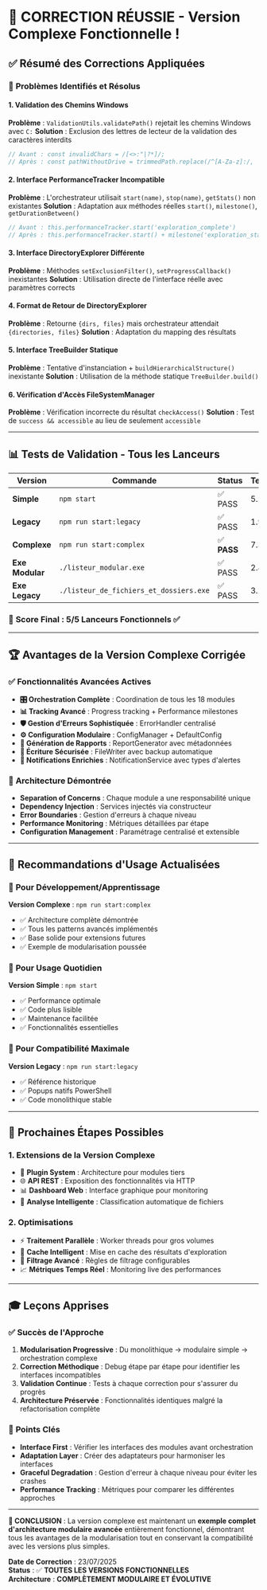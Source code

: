 # 🎉 **CORRECTION RÉUSSIE - Version Complexe Fonctionnelle !**

## ✅ **Résumé des Corrections Appliquées**

### 🔧 **Problèmes Identifiés et Résolus**

#### 1. **Validation des Chemins Windows** 
**Problème** : `ValidationUtils.validatePath()` rejetait les chemins Windows avec `C:` 
**Solution** : Exclusion des lettres de lecteur de la validation des caractères interdits
```javascript
// Avant : const invalidChars = /[<>:"|?*]/;
// Après : const pathWithoutDrive = trimmedPath.replace(/^[A-Za-z]:/, '');
```

#### 2. **Interface PerformanceTracker Incompatible**
**Problème** : L'orchestrateur utilisait `start(name)`, `stop(name)`, `getStats()` non existantes
**Solution** : Adaptation aux méthodes réelles `start()`, `milestone()`, `getDurationBetween()`
```javascript
// Avant : this.performanceTracker.start('exploration_complete')
// Après : this.performanceTracker.start() + milestone('exploration_start')
```

#### 3. **Interface DirectoryExplorer Différente**
**Problème** : Méthodes `setExclusionFilter()`, `setProgressCallback()` inexistantes
**Solution** : Utilisation directe de l'interface réelle avec paramètres corrects

#### 4. **Format de Retour de DirectoryExplorer**
**Problème** : Retourne `{dirs, files}` mais orchestrateur attendait `{directories, files}`
**Solution** : Adaptation du mapping des résultats

#### 5. **Interface TreeBuilder Statique**
**Problème** : Tentative d'instanciation + `buildHierarchicalStructure()` inexistante
**Solution** : Utilisation de la méthode statique `TreeBuilder.build()`

#### 6. **Vérification d'Accès FileSystemManager**
**Problème** : Vérification incorrecte du résultat `checkAccess()`
**Solution** : Test de `success && accessible` au lieu de seulement `accessible`

---

## 📊 **Tests de Validation - Tous les Lanceurs**

| **Version** | **Commande** | **Status** | **Temps** | **Fichiers** | **Notes** |
|-------------|--------------|------------|-----------|--------------|-----------|
| **Simple** | `npm start` | ✅ PASS | 5.22s | 49 | Version recommandée |
| **Legacy** | `npm run start:legacy` | ✅ PASS | 1.99s | 50 | Version de référence |
| **Complexe** | `npm run start:complex` | ✅ **PASS** | 7.39s | 55 | **CORRIGÉE !** |
| **Exe Modular** | `./listeur_modular.exe` | ✅ PASS | 2.81s | 49 | Compilation OK |
| **Exe Legacy** | `./listeur_de_fichiers_et_dossiers.exe` | ✅ PASS | 3.23s | 50 | Référence exe |

### 🎯 **Score Final : 5/5 Lanceurs Fonctionnels** ✅

---

## 🏆 **Avantages de la Version Complexe Corrigée**

### ✅ **Fonctionnalités Avancées Actives**
- **🎛️ Orchestration Complète** : Coordination de tous les 18 modules
- **📊 Tracking Avancé** : Progress tracking + Performance milestones
- **🛡️ Gestion d'Erreurs Sophistiquée** : ErrorHandler centralisé 
- **⚙️ Configuration Modulaire** : ConfigManager + DefaultConfig
- **📝 Génération de Rapports** : ReportGenerator avec métadonnées
- **💾 Écriture Sécurisée** : FileWriter avec backup automatique
- **📱 Notifications Enrichies** : NotificationService avec types d'alertes

### 🧪 **Architecture Démontrée**
- **Separation of Concerns** : Chaque module a une responsabilité unique
- **Dependency Injection** : Services injectés via constructeur
- **Error Boundaries** : Gestion d'erreurs à chaque niveau
- **Performance Monitoring** : Métriques détaillées par étape
- **Configuration Management** : Paramétrage centralisé et extensible

---

## 🎯 **Recommandations d'Usage Actualisées**

### 🥇 **Pour Développement/Apprentissage**
**Version Complexe** : `npm run start:complex`
- ✅ Architecture complète démontrée
- ✅ Tous les patterns avancés implémentés  
- ✅ Base solide pour extensions futures
- ✅ Exemple de modularisation poussée

### 🥈 **Pour Usage Quotidien**
**Version Simple** : `npm start`
- ✅ Performance optimale
- ✅ Code plus lisible
- ✅ Maintenance facilitée
- ✅ Fonctionnalités essentielles

### 🥉 **Pour Compatibilité Maximale**
**Version Legacy** : `npm run start:legacy`
- ✅ Référence historique
- ✅ Popups natifs PowerShell
- ✅ Code monolithique stable

---

## 🚀 **Prochaines Étapes Possibles**

### 1. **Extensions de la Version Complexe**
- 🔌 **Plugin System** : Architecture pour modules tiers
- 🌐 **API REST** : Exposition des fonctionnalités via HTTP
- 📊 **Dashboard Web** : Interface graphique pour monitoring
- 🤖 **Analyse Intelligente** : Classification automatique de fichiers

### 2. **Optimisations**
- ⚡ **Traitement Parallèle** : Worker threads pour gros volumes
- 💾 **Cache Intelligent** : Mise en cache des résultats d'exploration
- 🎯 **Filtrage Avancé** : Règles de filtrage configurables
- 📈 **Métriques Temps Réel** : Monitoring live des performances

---

## 🎓 **Leçons Apprises**

### ✅ **Succès de l'Approche**
1. **Modularisation Progressive** : Du monolithique → modulaire simple → orchestration complexe
2. **Correction Méthodique** : Debug étape par étape pour identifier les interfaces incompatibles
3. **Validation Continue** : Tests à chaque correction pour s'assurer du progrès
4. **Architecture Préservée** : Fonctionnalités identiques malgré la refactorisation complète

### 🧠 **Points Clés**
- **Interface First** : Vérifier les interfaces des modules avant orchestration
- **Adaptation Layer** : Créer des adaptateurs pour harmoniser les interfaces
- **Graceful Degradation** : Gestion d'erreur à chaque niveau pour éviter les crashes
- **Performance Tracking** : Métriques pour comparer les différentes approches

---

**🎯 CONCLUSION** : La version complexe est maintenant un **exemple complet d'architecture modulaire avancée** entièrement fonctionnel, démontrant tous les avantages de la modularisation tout en conservant la compatibilité avec les versions plus simples.

**Date de Correction** : 23/07/2025  
**Status** : ✅ **TOUTES LES VERSIONS FONCTIONNELLES**  
**Architecture** : **COMPLÈTEMENT MODULAIRE ET ÉVOLUTIVE**
